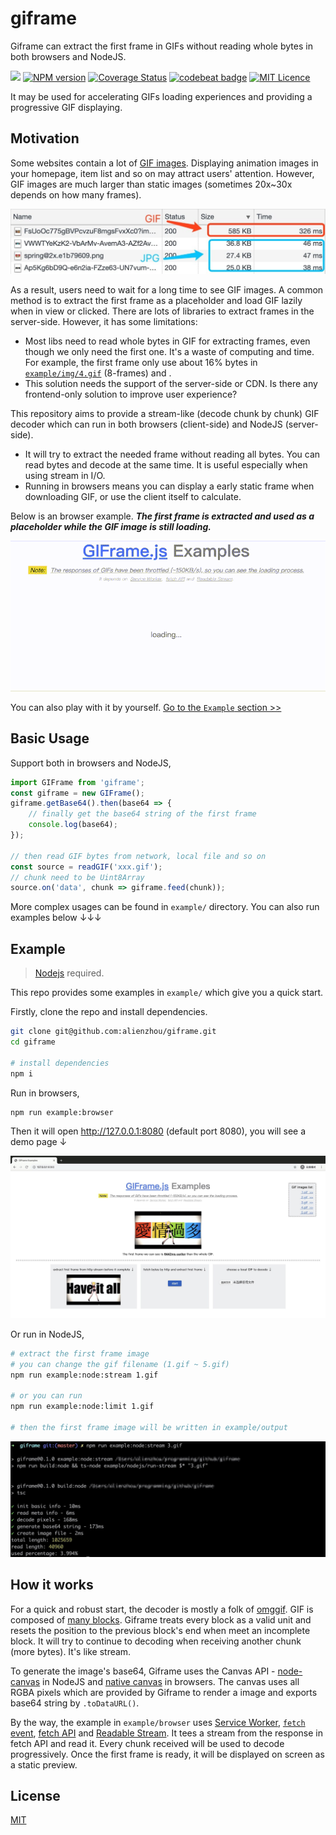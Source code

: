 # giframe

Giframe can extract the first frame in GIFs without reading whole bytes in both browsers and NodeJS.

[![](https://api.travis-ci.org/alienzhou/giframe.svg?branch=master)](https://travis-ci.org/alienzhou/giframe) [![NPM version](https://img.shields.io/npm/v/giframe.svg)](https://www.npmjs.com/package/giframe) [![Coverage Status](https://coveralls.io/repos/github/alienzhou/giframe/badge.svg)](https://coveralls.io/github/alienzhou/giframe) [![codebeat badge](https://codebeat.co/badges/f2b1747e-3cd8-46a8-83e4-cda6ba8b3498)](https://codebeat.co/projects/github-com-alienzhou-giframe-master) [![MIT Licence](https://img.shields.io/github/license/alienzhou/giframe)](https://opensource.org/licenses/mit-license.php)

It may be used for accelerating GIFs loading experiences and providing a progressive GIF displaying.

## Motivation

Some websites contain a lot of [GIF images](https://en.wikipedia.org/wiki/GIF). Displaying animation images in your homepage, item list and so on may attract users' attention. However, GIF images are much larger than static images (sometimes 20x~30x depends on how many frames).

![](./doc/img/1.jpg)

As a result, users need to wait for a long time to see GIF images. A common method is to extract the first frame as a placeholder and load GIF lazily when in view or clicked. There are lots of libraries to extract frames in the server-side. However, it has some limitations:

- Most libs need to read whole bytes in GIF for extracting frames, even though we only need the first one. It's a waste of computing and time. For example, the first frame only use about 16% bytes in [`example/img/4.gif`](./example/img/4.gif) (8-frames) and .
- This solution needs the support of the server-side or CDN. Is there any frontend-only solution to improve user experience?

This repository aims to provide a stream-like (decode chunk by chunk) GIF decoder which can run in both browsers (client-side) and NodeJS (server-side).

- It will try to extract the needed frame without reading all bytes. You can read bytes and decode at the same time. It is useful especially when using stream in I/O.
- Running in browsers means you can display a early static frame when downloading GIF, or use the client itself to calculate.

Below is an browser example. _**The first frame is extracted and used as a placeholder while the GIF image is still loading.**_

![](./doc/img/example.gif)

You can also play with it by yourself. [Go to the `Example` section >>](#Example)

## Basic Usage

Support both in browsers and NodeJS,

```JavaScript
import GIFrame from 'giframe';
const giframe = new GIFrame();
giframe.getBase64().then(base64 => {
    // finally get the base64 string of the first frame
    console.log(base64);
});

// then read GIF bytes from network, local file and so on
const source = readGIF('xxx.gif');
// chunk need to be Uint8Array
source.on('data', chunk => giframe.feed(chunk));
```

More complex usages can be found in `example/` directory. You can also run examples below ↓↓↓

## Example

> [Nodejs](https://nodejs.org/) required.

This repo provides some examples in `example/` which give you a quick start. 

Firstly, clone the repo and install dependencies.

```bash
git clone git@github.com:alienzhou/giframe.git
cd giframe

# install dependencies
npm i
```

Run in browsers,

```bash
npm run example:browser
```

Then it will open http://127.0.0.1:8080 (default port 8080), you will see a demo page ↓

![](./doc/img/example.jpg)

Or run in NodeJS,

```bash
# extract the first frame image
# you can change the gif filename (1.gif ~ 5.gif)
npm run example:node:stream 1.gif

# or you can run
npm run example:node:limit 1.gif

# then the first frame image will be written in example/output
```

![](./doc/img/example-node.jpg)


## How it works

For a quick and robust start, the decoder is mostly a folk of [omggif](https://github.com/deanm/omggif). GIF is composed of [many blocks](http://matthewflickinger.com/lab/whatsinagif/bits_and_bytes.asp). Giframe treats every block as a valid unit and resets the position to the previous block's end when meet an incomplete block. It will try to continue to decoding when receiving another chunk (more bytes). It's like stream.

To generate the image's base64, Giframe uses the Canvas API - [node-canvas](https://github.com/Automattic/node-canvas) in NodeJS and [native canvas](https://developer.mozilla.org/en-US/docs/Web/API/Canvas_API) in browsers. The canvas uses all RGBA pixels which are provided by Giframe to render a image and exports base64 string by `.toDataURL()`.

By the way, the example in `example/browser` uses [Service Worker](https://developer.mozilla.org/en-US/docs/Web/API/ServiceWorker), [`fetch` event](https://developer.mozilla.org/en-US/docs/Web/API/FetchEvent), [fetch API](https://developer.mozilla.org/en-US/docs/Web/API/Fetch_API) and [Readable Stream](https://developer.mozilla.org/en-US/docs/Web/API/ReadableStream/ReadableStream). It tees a stream from the response in fetch API and read it. Every chunk received will be used to decode progressively. Once the first frame is ready, it will be displayed on screen as a static preview.

## License

[MIT](./LICENCE)
